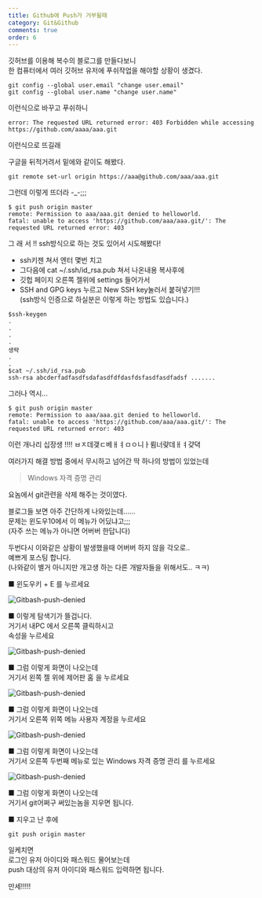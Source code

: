 ```yaml
---
title: Github에 Push가 거부될때
category: Git&Github
comments: true
order: 6
---
```


깃허브를 이용해 복수의 블로그를 만들다보니  
한 컴퓨터에서 여러 깃허브 유저에 푸쉬작업을 해야할 상황이 생겼다.  

```git
git config --global user.email "change user.email"
git config --global user.name "change user.name"
```

이런식으로 바꾸고 푸쉬하니 
```git
error: The requested URL returned error: 403 Forbidden while accessing https://github.com/aaaa/aaa.git
```
이런식으로 뜨길래  

구글을 뒤적거려서 
밑에와 같이도 해봤다.
```git
git remote set-url origin https://aaa@github.com/aaa/aaa.git
```
그런데 이렇게 뜨더라  -_-;;;

```git
$ git push origin master
remote: Permission to aaa/aaa.git denied to helloworld.
fatal: unable to access 'https://github.com/aaa/aaa.git/': The requested URL returned error: 403
```

그 래 서 !!
ssh방식으로 하는 것도 있어서 시도해봤다!
 - ssh키젠 쳐서 엔터 몇번 치고
 - 그다음에 cat ~/.ssh/id_rsa.pub 쳐서 나온내용 복사후에
 - 깃헙 페이지 오른쪽 젤위에 settings 들어가서
 - SSH and GPG keys 누르고 New SSH key눌러서 붙혀넣기!!!  
 (ssh방식 인증으로 하실분은 이렇게 하는 방법도 있습니다.)

```git
$ssh-keygen
.
.
.
.
생략
.
.
$cat ~/.ssh/id_rsa.pub
ssh-rsa abcderfadfasdfsdafasdfdfdasfdsfasdfasdfadsf .......
```

그러나 역시...
```git
$ git push origin master
remote: Permission to aaa/aaa.git denied to helloworld.
fatal: unable to access 'https://github.com/aaa/aaa.git/': The requested URL returned error: 403
```

이런 개나리 십장생 !!!! ㅂㅈ데갲ㄷ베ㅐㅕㅁㅇ니ㅏ륌너럊데ㅐㅕ걎뎍   

여러가지 해결 방법 중에서 무시하고 넘어간 딱 하나의 방법이 있었는데  
>Windows 자격 증명 관리

요놈에서 git관련을 삭제 해주는 것이였다.

블로그들 보면 아주 간단하게 나와있는데......   
문제는 윈도우10에서 이 메뉴가 어딨냐고;;;  
(자주 쓰는 메뉴가 아니면 어버버 한답니다)

두번다시 이와같은 상황이 발생했을때 어버버 하지 않을 각오로..  
예쁘게 포스팅 합니다.  
(나와같이 별거 아니지만 개고생 하는 다른 개발자들을 위해서도.. ㅋㅋ)  

■ 윈도우키 + E    를 누르세요 

![Gitbash-push-denied](./solution-denied1.png)

■ 이렇게 탐색기가 뜰겁니다.  
거기서 내PC 에서 오른쪽 클릭하시고   
속성을 누르세요  

![Gitbash-push-denied](./solution-denied2.png)

■ 그럼 이렇게 화면이 나오는데  
거기서 왼쪽 젤 위에 제어판 홈  을 누르세요

![Gitbash-push-denied](./solution-denied3.png)

■ 그럼 이렇게 화면이 나오는데  
거기서 오른쪽 위쪽 메뉴  사용자 계정을 누르세요

![Gitbash-push-denied](./solution-denied4.png)

■ 그럼 이렇게 화면이 나오는데  
거기서 오른쪽 두번째 메뉴로 있는 Windows 자격 증명 관리 를 누르세요

![Gitbash-push-denied](./solution-denied5.png)

■ 그럼 이렇게 화면이 나오는데  
거기서 git어쩌구 써있는놈을 지우면 됩니다. 

■ 지우고 난 후에  
```git
git push origin master 
```
일케치면  
로그인 유저 아이디와 패스워드 물어보는데  
push 대상의 유저 아이디와 패스워드 입력하면 됩니다.

만세!!!!!












